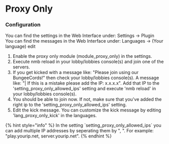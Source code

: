 # Proxy Only

### Configuration

You can find the settings in the Web Interface under: Settings -> Plugin\
You can find the messages in the Web Interface under: Languages -> (Your language) edit

1. Enable the proxy only module (module\_proxy\_only) in the settings.
2. Execute nmb reload in your lobby/lobbies console(s) and join one of the servers.
3. If you get kicked with a message like: "Please join using our BungeeCords!" then check your lobby/lobbies console(s). A message like: "| If this is a mistake please add the IP: x.x.x.x". Add that IP to the 'setting\_proxy\_only\_allowed\_ips' setting and execute 'nmb reload' in your lobby/lobbies console(s).
4. You should be able to join now. If not, make sure that you've added the right ip to the 'setting\_proxy\_only\_allowed\_ips' setting.
5. Edit the kick message. You can customize the kick message by editing 'lang\_proxy\_only\_kick' in the languages.

{% hint style="info" %}
In the setting \`setting\_proxy\_only\_allowed\_ips\` you can add multiple IP addresses by seperating them by ", ". For example: "play.yourip.net, server.yourip.net".
{% endhint %}
